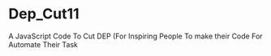 # Dep_Cut11
A JavaScript Code To Cut DEP (For Inspiring People To make their Code For Automate Their Task
